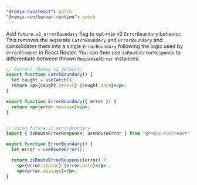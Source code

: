 ```yaml
---
"@remix-run/react": patch
"@remix-run/server-runtime": patch
---
```


Add `future.v2_errorBoundary` flag to opt-into v2 `ErrorBoundary` behavior.  This removes the separate `CatchBoundary` and `ErrorBoundary` and consolidates them into a single `ErrorBoundary` following the logic used by `errorElement` in React Router. You can then use `isRouteErrorResponse` to differentiate between thrown `Response`/`Error` instances.

```jsx
// Current (Remix v1 default)
export function CatchBoundary() {
  let caught = useCatch();
  return <p>{caught.status} {caught.data}</p>;
}

export function ErrorBoundary({ error }) {
  return <p>{error.message}</p>;
}


// Using future.v2_errorBoundary
import { isRouteErrorResponse, useRouteError } from "@remix-run/react";

export function ErrorBoundary() {
  let error = useRouteError();

  return isRouteErrorResponse(error) ?
    <p>{error.status} {error.data}</p> :
    <p>{error.message}</p>;
}
```